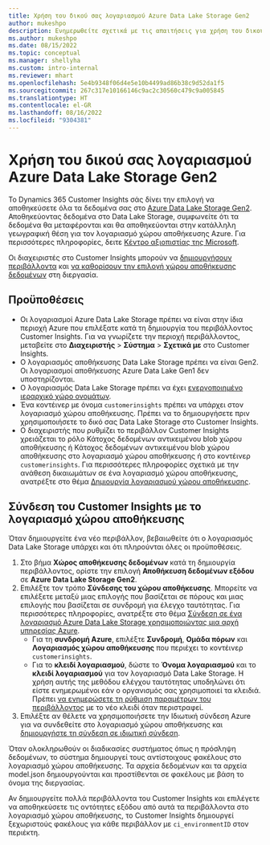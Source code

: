 ```yaml
---
title: Χρήση του δικού σας λογαριασμού Azure Data Lake Storage Gen2
author: mukeshpo
description: Ενημερωθείτε σχετικά με τις απαιτήσεις για χρήση του δικού σας λογαριασμού Azure Data Lake Storage για την αποθήκευση δεδομένων Customer Insights.
ms.author: mukeshpo
ms.date: 08/15/2022
ms.topic: conceptual
ms.manager: shellyha
ms.custom: intro-internal
ms.reviewer: mhart
ms.openlocfilehash: 5e4b9348f06d4e5e10b4499ad86b38c9d52da1f5
ms.sourcegitcommit: 267c317e10166146c9ac2c30560c479c9a005845
ms.translationtype: HT
ms.contentlocale: el-GR
ms.lasthandoff: 08/16/2022
ms.locfileid: "9304381"
---
```

# <a name="use-your-own-azure-data-lake-storage-gen2-account"></a>Χρήση του δικού σας λογαριασμού Azure Data Lake Storage Gen2

Το Dynamics 365 Customer Insights σάς δίνει την επιλογή να αποθηκεύσετε όλα τα δεδομένα σας στο [Azure Data Lake Storage Gen2](/azure/storage/blobs/data-lake-storage-introduction). Αποθηκεύοντας δεδομένα στο Data Lake Storage, συμφωνείτε ότι τα δεδομένα θα μεταφέρονται και θα αποθηκεύονται στην κατάλληλη γεωγραφική θέση για τον λογαριασμό χώρου αποθήκευσης Azure. Για περισσότερες πληροφορίες, δειτε [Κέντρο αξιοπιστίας της Microsoft](https://www.microsoft.com/trust-center).

Οι διαχειριστές στο Customer Insights μπορούν να [δημιουργήσουν περιβάλλοντα](create-environment.md) και [να καθορίσουν την επιλογή χώρου αποθήκευσης δεδομένων](create-environment.md#step-2-configure-data-storage) στη διεργασία.

## <a name="prerequisites"></a>Προϋποθέσεις

- Οι λογαριασμοί Azure Data Lake Storage πρέπει να είναι στην ίδια περιοχή Azure που επιλέξατε κατά τη δημιουργία του περιβάλλοντος Customer Insights. Για να γνωρίζετε την περιοχή περιβάλλοντος, μεταβείτε στο **Διαχειριστής** > **Σύστημα** > **Σχετικά με** στο Customer Insights.
- Ο λογαριασμός αποθήκευσης Data Lake Storage πρέπει να είναι Gen2. Οι λογαριασμοί αποθήκευσης Azure Data Lake Gen1 δεν υποστηρίζονται.
- Ο λογαριασμός Data Lake Storage πρέπει να έχει [ενεργοποιημένο ιεραρχικό χώρο ονομάτων](/azure/storage/blobs/data-lake-storage-namespace).
- Ένα κοντέινερ με όνομα `customerinsights` πρέπει να υπάρχει στον λογαριασμό χώρου αποθήκευσης. Πρέπει να το δημιουργήσετε πριν χρησιμοποιήσετε το δικό σας Data Lake Storage στο Customer Insights.
- Ο διαχειριστής που ρυθμίζει το περιβάλλον Customer Insights χρειάζεται το ρόλο Κάτοχος δεδομένων αντικειμένου blob χώρου αποθήκευσης ή Κάτοχος δεδομένων αντικειμένου blob χώρου αποθήκευσης στο λογαριασμό χώρου αποθήκευσης ή στο κοντέινερ `customerinsights`. Για περισσότερες πληροφορίες σχετικά με την ανάθεση δικαιωμάτων σε ένα λογαριασμό χώρου αποθήκευσης, ανατρέξτε στο θέμα [Δημιουργία λογαριασμού χώρου αποθήκευσης](/azure/storage/common/storage-account-create?toc=%2Fazure%2Fstorage%2Fblobs%2Ftoc.json&tabs=azure-portal).

## <a name="connect-customer-insights-with-your-storage-account"></a>Σύνδεση του Customer Insights με το λογαριασμό χώρου αποθήκευσης

Όταν δημιουργείτε ένα νέο περιβάλλον, βεβαιωθείτε ότι ο λογαριασμός Data Lake Storage υπάρχει και ότι πληρούνται όλες οι προϋποθέσεις.

1. Στο βήμα **Χώρος αποθήκευσης δεδομένων** κατά τη δημιουργία περιβάλλοντος, ορίστε την επιλογή **Αποθήκευση δεδομένων εξόδου** σε **Azure Data Lake Storage Gen2**.
1. Επιλέξτε τον τρόπο **Σύνδεσης του χώρου αποθήκευσης**. Μπορείτε να επιλέξετε μεταξύ μιας επιλογής που βασίζεται σε πόρους και μιας επιλογής που βασίζεται σε συνδρομή για έλεγχο ταυτότητας. Για περισσότερες πληροφορίες, ανατρέξτε στο θέμα [Σύνδεση σε ένα λογαριασμό Azure Data Lake Storage χρησιμοποιώντας μια αρχή υπηρεσίας Azure](connect-service-principal.md).
   - Για τη **συνδρομή Azure**, επιλέξτε **Συνδρομή**, **Ομάδα πόρων** και **Λογαριασμός χώρου αποθήκευσης** που περιέχει το κοντέινερ `customerinsights`.
   - Για το **κλειδί λογαριασμού**, δώστε το **Όνομα λογαριασμού** και το **κλειδί λογαριασμού** για τον λογαριασμό Data Lake Storage. Η χρήση αυτής της μεθόδου ελέγχου ταυτότητας υποδηλώνει ότι είστε ενημερωμένοι εάν ο οργανισμός σας χρησιμοποιεί τα κλειδιά. Πρέπει [να ενημερώσετε τη ρύθμιση παραμέτρων του περιβάλλοντος](manage-environments.md#edit-an-existing-environment) με το νέο κλειδί όταν περιστραφεί.
1. Επιλέξτε αν θέλετε να χρησιμοποιήσετε την Ιδιωτική σύνδεση Azure για να συνδεθείτε στο λογαριασμό χώρου αποθήκευσης και [δημιουργήστε τη σύνδεση σε ιδιωτική σύνδεση](security-overview.md#set-up-an-azure-private-link).

Όταν ολοκληρωθούν οι διαδικασίες συστήματος όπως η πρόσληψη δεδομένων, το σύστημα δημιουργεί τους αντίστοιχους φακέλους στο λογαριασμό χώρου αποθήκευσης. Τα αρχεία δεδομένων και τα αρχεία model.json δημιουργούνται και προστίθενται σε φακέλους με βάση το όνομα της διεργασίας.

Αν δημιουργείτε πολλά περιβάλλοντα του Customer Insights και επιλέγετε να αποθηκεύσετε τις οντότητες εξόδου από αυτά τα περιβάλλοντα στο λογαριασμό χώρου αποθήκευσης, το Customer Insights δημιουργεί ξεχωριστούς φακέλους για κάθε περιβάλλον με `ci_environmentID` στον περιέκτη.
